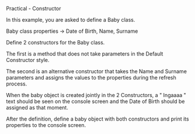 Practical - Constructor

In this example, you are asked to define a Baby class.

Baby class properties -> Date of Birth, Name, Surname

Define 2 constructors for the Baby class.

The first is a method that does not take parameters in the Default Constructor style.

The second is an alternative constructor that takes the Name and Surname parameters and assigns the values ​​to the properties during the refresh process.

When the baby object is created jointly in the 2 Constructors, a " Ingaaaa " text should be seen on the console screen and the Date of Birth should be assigned as that moment.

After the definition, define a baby object with both constructors and print its properties to the console screen.

